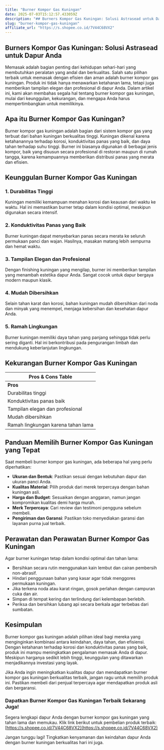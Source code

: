 ```yaml
---
title: "Burner Kompor Gas Kuningan"
date: 2025-07-03T15:12:57.433059Z
description: "## Burners Kompor Gas Kuningan: Solusi Astrasead untuk Dapur Anda..."
slug: "burner-kompor-gas-kuningan"
affiliate_url: "https://s.shopee.co.id/7V44C68VX2"
---
```

## Burners Kompor Gas Kuningan: Solusi Astrasead untuk Dapur Anda

Memasak adalah bagian penting dari kehidupan sehari-hari yang membutuhkan peralatan yang andal dan berkualitas. Salah satu pilihan terbaik untuk memasak dengan efisien dan aman adalah burner kompor gas kuningan. Produk ini tidak hanya menawarkan ketahanan lama, tetapi juga memberikan tampilan elegan dan profesional di dapur Anda. Dalam artikel ini, kami akan membahas segala hal tentang burner kompor gas kuningan, mulai dari keunggulan, kekurangan, dan mengapa Anda harus mempertimbangkan untuk memilikinya.

## Apa itu Burner Kompor Gas Kuningan?

Burner kompor gas kuningan adalah bagian dari sistem kompor gas yang terbuat dari bahan kuningan berkualitas tinggi. Kuningan dikenal karena ketahanannya terhadap korosi, konduktivitas panas yang baik, dan daya tahan terhadap suhu tinggi. Burner ini biasanya digunakan di berbagai jenis kompor, baik yang disusun secara profesional di restoran maupun di rumah tangga, karena kemampuannya memberikan distribusi panas yang merata dan efisien.

## Keunggulan Burner Kompor Gas Kuningan

### 1. Durabilitas Tinggi
Kuningan memiliki kemampuan menahan korosi dan keausan dari waktu ke waktu. Hal ini memastikan burner tetap dalam kondisi optimal, meskipun digunakan secara intensif.

### 2. Konduktivitas Panas yang Baik
Burner kuningan dapat menyebarkan panas secara merata ke seluruh permukaan panci dan wajan. Hasilnya, masakan matang lebih sempurna dan hemat waktu.

### 3. Tampilan Elegan dan Profesional
Dengan finishing kuningan yang mengilap, burner ini memberikan tampilan yang menambah estetika dapur Anda. Sangat cocok untuk dapur bergaya modern maupun klasik.

### 4. Mudah Dibersihkan
Selain tahan karat dan korosi, bahan kuningan mudah dibersihkan dari noda dan minyak yang menempel, menjaga kebersihan dan kesehatan dapur Anda.

### 5. Ramah Lingkungan
Burner kuningan memiliki daya tahan yang panjang sehingga tidak perlu sering diganti. Hal ini berkontribusi pada pengurangan limbah dan mendukung keberlanjutan lingkungan.

## Kekurangan Burner Kompor Gas Kuningan

| Pros & Cons Table |  
|---------------------|  
| **Pros**            | **Cons**             |  
| Durabilitas tinggi | Harga relatif lebih mahal |  
| Konduktivitas panas baik | Perawatan harus rutin agar tetap mengkilap |  
| Tampilan elegan dan profesional | Bentuknya relatif lebih berat |  
| Mudah dibersihkan | Pemanasan awal mungkin sedikit lebih lambat dibanding bahan lain |  
| Ramah lingkungan karena tahan lama | Memerlukan perawatan khusus untuk menjaga kilap kuningan |

## Panduan Memilih Burner Kompor Gas Kuningan yang Tepat

Saat membeli burner kompor gas kuningan, ada beberapa hal yang perlu diperhatikan:

- **Ukuran dan Bentuk**: Pastikan sesuai dengan kebutuhan dapur dan ukuran panci Anda.
- **Kualitas Material**: Pilih produk dari merek terpercaya dengan bahan kuningan asli.
- **Harga dan Budget**: Sesuaikan dengan anggaran, namun jangan kompromikan kualitas demi harga murah.
- **Merk Terpercaya**: Cari review dan testimoni pengguna sebelum membeli.
- **Pengiriman dan Garansi**: Pastikan toko menyediakan garansi dan layanan purna jual terbaik.

## Perawatan dan Perawatan Burner Kompor Gas Kuningan

Agar burner kuningan tetap dalam kondisi optimal dan tahan lama:

- Bersihkan secara rutin menggunakan kain lembut dan cairan pembersih non-abrasif.
- Hindari penggunaan bahan yang kasar agar tidak menggores permukaan kuningan.
- Jika terkena noda atau karat ringan, gosok perlahan dengan campuran cuka dan air.
- Simpan di tempat kering dan terlindung dari kelembapan berlebih.
- Periksa dan bersihkan lubang api secara berkala agar terbebas dari sumbatan.

## Kesimpulan

Burner kompor gas kuningan adalah pilihan ideal bagi mereka yang menginginkan kombinasi antara keindahan, daya tahan, dan efisiensi. Dengan ketahanan terhadap korosi dan konduktivitas panas yang baik, produk ini mampu meningkatkan pengalaman memasak Anda di dapur. Meskipun harganya sedikit lebih tinggi, keunggulan yang ditawarkan menjadikannya investasi yang layak.

Jika Anda ingin meningkatkan kualitas dapur dan mendapatkan burner kompor gas kuningan berkualitas terbaik, jangan ragu untuk memilih produk ini. Pastikan membeli dari penjual terpercaya agar mendapatkan produk asli dan bergaransi.

### Dapatkan Burner Kompor Gas Kuningan Terbaik Sekarang Juga!

Segera lengkapi dapur Anda dengan burner kompor gas kuningan yang tahan lama dan memukau. Klik link berikut untuk pembelian produk terbaik: [https://s.shopee.co.id/7V44C68VX2](https://s.shopee.co.id/7V44C68VX2)

Jangan tunggu lagi! Tingkatkan kenyamanan dan keindahan dapur Anda dengan burner kuningan berkualitas hari ini juga.